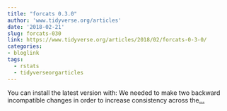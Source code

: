 ```yaml
---
title: "forcats 0.3.0"
author: 'www.tidyverse.org/articles'
date: '2018-02-21'
slug: forcats-030
link: https://www.tidyverse.org/articles/2018/02/forcats-0-3-0/
categories:
- bloglink
tags:
  - rstats
  - tidyverseorgarticles
---
```


You can install the latest version with: We needed to make two backward incompatible changes in order to increase consistency across the[... <i class="fas fa-external-link-alt"></i>](https://www.tidyverse.org/articles/2018/02/forcats-0-3-0/)

